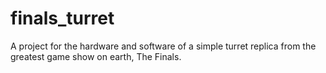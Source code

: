 # finals_turret
A project for the hardware and software of a simple turret replica from the greatest game show on earth, The Finals.
